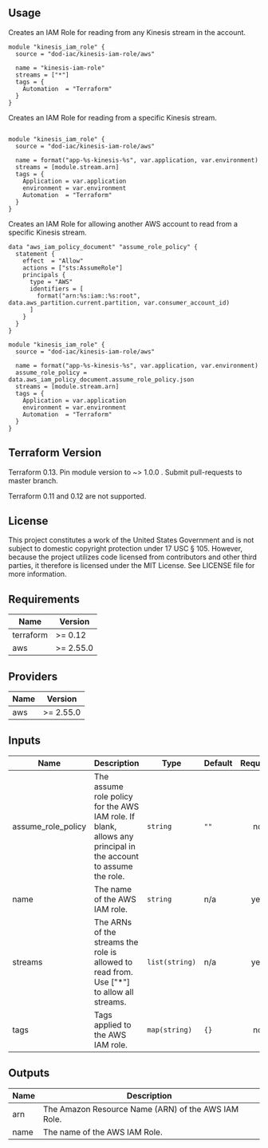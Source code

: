 ## Usage

Creates an IAM Role for reading from any Kinesis stream in the account.

```hcl
module "kinesis_iam_role" {
  source = "dod-iac/kinesis-iam-role/aws"

  name = "kinesis-iam-role"
  streams = ["*"]
  tags = {
    Automation  = "Terraform"
  }
}
```

Creates an IAM Role for reading from a specific Kinesis stream.

```hcl

module "kinesis_iam_role" {
  source = "dod-iac/kinesis-iam-role/aws"

  name = format("app-%s-kinesis-%s", var.application, var.environment)
  streams = [module.stream.arn]
  tags = {
    Application = var.application
    environment = var.environment
    Automation  = "Terraform"
  }
}
```

Creates an IAM Role for allowing another AWS account to read from a specific Kinesis stream.

```hcl
data "aws_iam_policy_document" "assume_role_policy" {
  statement {
    effect  = "Allow"
    actions = ["sts:AssumeRole"]
    principals {
      type = "AWS"
      identifiers = [
        format("arn:%s:iam::%s:root", data.aws_partition.current.partition, var.consumer_account_id)
      ]
    }
  }
}

module "kinesis_iam_role" {
  source = "dod-iac/kinesis-iam-role/aws"

  name = format("app-%s-kinesis-%s", var.application, var.environment)
  assume_role_policy = data.aws_iam_policy_document.assume_role_policy.json
  streams = [module.stream.arn]
  tags = {
    Application = var.application
    environment = var.environment
    Automation  = "Terraform"
  }
}
```

## Terraform Version

Terraform 0.13. Pin module version to ~> 1.0.0 . Submit pull-requests to master branch.

Terraform 0.11 and 0.12 are not supported.

## License

This project constitutes a work of the United States Government and is not subject to domestic copyright protection under 17 USC § 105.  However, because the project utilizes code licensed from contributors and other third parties, it therefore is licensed under the MIT License.  See LICENSE file for more information.

## Requirements

| Name | Version |
|------|---------|
| terraform | >= 0.12 |
| aws | >= 2.55.0 |

## Providers

| Name | Version |
|------|---------|
| aws | >= 2.55.0 |

## Inputs

| Name | Description | Type | Default | Required |
|------|-------------|------|---------|:--------:|
| assume\_role\_policy | The assume role policy for the AWS IAM role.  If blank, allows any principal in the account to assume the role. | `string` | `""` | no |
| name | The name of the AWS IAM role. | `string` | n/a | yes |
| streams | The ARNs of the streams the role is allowed to read from.  Use ["\*"] to allow all streams. | `list(string)` | n/a | yes |
| tags | Tags applied to the AWS IAM role. | `map(string)` | `{}` | no |

## Outputs

| Name | Description |
|------|-------------|
| arn | The Amazon Resource Name (ARN) of the AWS IAM Role. |
| name | The name of the AWS IAM Role. |

